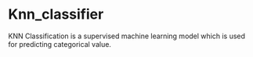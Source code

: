 # Knn_classifier
KNN Classification is a supervised machine learning model which is used for predicting categorical value.
